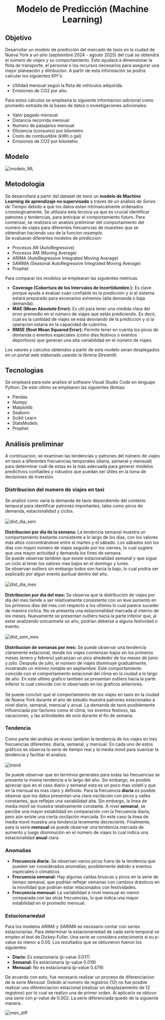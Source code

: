 <h1 align='center'>
<b>Modelo de Predicción (Machine Learning)</b>
</h1>
<p align="center">

## Objetivo
Desarrollar un modelo de predicción del mercado de taxis en la ciudad de Nueva York a *un año* (septiembre 2024 - agosto 2025) del cual se obtendrá el *número de viajes* y su comportamiento. Esto ayudará a dimensionar la flota de transporte, el personal o los recursos necesarios para asegurar una mejor planeación y ditribución. A partir de esta información se podria calcular los siguientes KPI's:<br>
 
  - Utilidad mensual según la flota de vehículos adquirida.
  - Emisiones de CO2 por año. <br>
  
Para estos calculos se emplearia la siguiente informacion adicional como promedio extraida de la bases de datos o investigaciones adicionales:<br>

  - Valor pagado mensual
  - Distancia recorrida mensual
  - Numero de pasajeros mensual
  - Eficiencia (consumo) por kilometro
  - Costo de combustible (kWh o gal)
  - Emisiones de CO2 por kilometro<br>

## Modelo
![modelo_ML](/imagenes/modelo_ML.jpg)

## Metodologia
Se desarrollará a partir del dataset de *taxis* un **modelo de Machine Learning de aprendizaje no supervisado** a traves de un análisis de *Series de Tiempo* debido a que los datos estan intrinsecamente ordenados cronologicamente. Se utilizara esta tecnica ya que es crucial identificar patrones y tendencias, para anticipar el comportamiento futuro. Para comenzar, se realizara un analisis preliminar del comportamiento del numero de viajes para diferentes frecuencias de muestreo que se obtendran haciendo uso de la funcion *resample*. <br> Se evaluaran diferentes modelos de prediccion:<br>
- Procesos AR (AutoRegressive) 
- Procesos AM (Moving Average)
- ARIMA (AutoRegressive Integrated Moving Average)
- SARIMA (Seasonal AutoRegressive Integrated Moving Average)
- Prophet
  
Para comparar los modelos se emplearan las siguientes metricas:
- **Coverage (Cobertura de los Intervalos de Incertidumbre ):** Es clave porque ayuda a evaluar cuán confiable es la predicción y si el sistema estará preparado para escenarios extremos (alta demanda o baja demanda). <br>
- **MAE (Mean Absolute Error):** Es util para tener una medida clara del error promedio en el número de viajes que estás prediciendo. Es decir, cual es la cantidad de viajes se esta desviando de la prediccion y si la operacion estaria en la capacidad de cubrirlos.
- **RMSE (Root Mean Squared Error):** Permite tener en cuenta los picos de demanda o eventos especiales (como días festivos o eventos deportivos) que generan una alta variabilidad en el número de viajes.

Los valores y calculos obtenidos a partir de este modelo seran desplegados en un portal web elaborado usando la libreria *Streamlit*.

## Tecnologias

Se empleará para este analisis el software Visual Studio Code en lenguaje Python. De este ultimo se emplearon las siguientes libreias: <br>

- Pandas
- Numpy
- Matplotlib
- Seaborn
- Scikit Learn
- StatsModels
- Prophet

## Análisis preliminar

A continuacion, se examinan las tendencias y patrones del número de viajes en taxis a diferentes frecuencias temporales (diaria, semanal y mensual) para determinar cuál de estas es la más adecuada para generar modelos predictivos confiables y robustos que puedan ser útiles en la toma de decisiones de inversión.

### Distribucion del numero de viajes en taxi

Se analizó como varía la demanda de taxis dependiendo del contexto temporal para identificar patrones importantes, tales como picos de demanda, estacionalidad y ciclos.
<br><br>
![dist_dia_sem](/imagenes/dist_dia_sem.jpg)
<br><br>
**Distribucion por dia de la semana:** La tendencia semanal muestra un comportamiento bastante consistente a lo largo de los días, con los valores más altos concentrándose entre el martes y el sábado. Los sábados son los días con mayor número de viajes seguido por los viernes, lo cual sugiere que una mayor actividad y demanda los fines de semana. <br> Se puede observar tambien que existe estacionalidad semanal y que sigue un ciclo al tener los valores mas bajos en el domingo y lunes.<br>
Se observan outliers sin embargo todos son hacia la bajo, lo cual podria ser explicado por algun evento puntual dentro del año.
<br><br>
![dist_dia_mes](/imagenes/dist_dia_mes.jpg)
<br><br>
**Distribucion por dia del mes:** Se observa que la distribución de viajes por día del mes tiende a ser relativamente consistente con un leve aumento en los primeros dias del mes con respecto a los ultimos lo cual parece suceder de manera ciclica. No se presenta una estacionalidad marcada al interno de los meses. Nuevamente se presentan outliers hacia la parte inferior que, al estar analizando unicamnete un año, podrian deberse a alguna festividad o evento.
<br><br>
![dist_sem_mes](/imagenes/dist_sem_mes.jpg)
<br><br>
**Distribucion de semanas por mes:** Se puede observar una tendencia claramente estacional, donde los viajes comienzan bajos en los primeros meses (enero y febrero) yalcanzan un pico alrededor de los meses de junio y julio. Después de julio, el número de viajes disminuye gradualmente, mostrando un mínimo notable en septiembre. Este comportamiento coincide con el comportamiento estacional del clima en la ciudad a lo largo de año. En este ultimo grafico tambien se presentan outliers hacia la parte inferior lo cual coincide con lo observado en los graficos anteriores. <br><br>
Se puede concluir que el comportamiento de los viajes en taxis en la ciudad de Nueva York durante el año de estudio muestra patrones estacionales a nivel diario, semanal, mensual y anual. La demanda de taxis posiblemente influenciada por factores como el clima, los eventos festivos, las vacaciones, y las actividades de ocio durante el fin de semana.

### Tendencia
Como parte del análisis se reviso tambien la tendencia de los viajes en tres frecuencias diferentes: diaria, semanal, y mensual. En cada uno de estos gráficos se observa la serie de tiempo real y la media movil para suavizar la tendencia y facilitar el analisis.
<br><br>
![trend](/imagenes/trend.jpg)

Se puede observar que en terminos generales para todas las frecuencias se presenta la misma tendencia a lo largo del año. Sin embargo, es posible apreciar que en el caso diario y semanal esta es un poco mas volatil y que en la mensual es mas claro y definido. Para la frecuencia **diaria** es posible obsevar que los datos presentan una clara oscilación con picos y valles constantes, que reflejan una variabilidad alta. Sin embargo, la linea de media movil se muestra relativamente constante. A nivel **semanal**, se percibe una mayor estabilidad en comparación con la frecuencia diaria, pero aún existe una cierta oscilación marcada. En este caso la linea de media movil muestra una tendencia levemente decreciente. Finalmente, para la serie **mensual** se puede observar una tendencia marcada de aumento y luego disminución en el número de viajes lo cual indica una estacionalidad **anual** clara.

### Anomalias

- **Frecuencia diaria:** Se observan varios picos fuera de la tendencia que pueden ser considerados anomalías, posiblemente debido a eventos especiales o climaticos
- **Frecuencia semanal:** Hay algunas caídas bruscas y picos en la serie de tiempo semanal, que podrían reflejar semanas con cambios drásticos en la movilidad que podrian estar relacionados con festividades.
- **Frecuencia mensual:** La variabilidad a nivel mensual es menor comparada con las otras frecuencias, lo que indica una mayor estabilidad en el promedio mensual.

### Estacionariedad

Para los modelos *ARIMA* y *SARIMA* es necesario contar con series estacionarias. Para determinar la estacionariedad de cada serie temporal se empleo el test de Dickey-Fuller. Una serie se considera *estacionaria* si su p-value es menor a 0.05. Los resultados que se obtuvieron fueron los siguientes:

- **Diario:** Es estacionaria (p-value 0.017)
- **Semanal:** Es estacionaria (p-value 0.019)
- **Mensual:** No es estacionaria (p-value 0.479)

De acuerdo con esto, fue necesario realizar un proceso de diferenciacion de la serie *Mensual*. Debido al numero de registros (12) no fue posible realizar una diferenciacion estacional (realizar un desplazamiento de 12 registros) por lo cual se realizo una de primer orden. Al aplicarlo se obtuvo una serie con p-value de 0.002. La serie diferenciada quedó de la siguiente manera.

![men_diff](/imagenes/men_diff.jpg)

